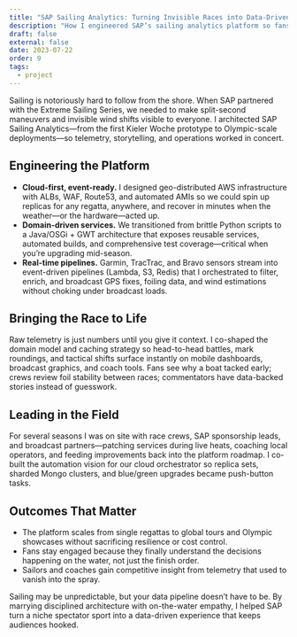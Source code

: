 ```yaml
---
title: "SAP Sailing Analytics: Turning Invisible Races into Data-Driven Spectacle"
description: "How I engineered SAP’s sailing analytics platform so fans, broadcasters, and crews could see the tactics unfolding in real time."
draft: false
external: false
date: 2023-07-22
order: 9
tags:
  - project
---
```


Sailing is notoriously hard to follow from the shore. When SAP partnered with the Extreme Sailing Series, we needed to make split-second maneuvers and invisible wind shifts visible to everyone. I architected SAP Sailing Analytics—from the first Kieler Woche prototype to Olympic-scale deployments—so telemetry, storytelling, and operations worked in concert.

## Engineering the Platform

- **Cloud-first, event-ready.** I designed geo-distributed AWS infrastructure with ALBs, WAF, Route53, and automated AMIs so we could spin up replicas for any regatta, anywhere, and recover in minutes when the weather—or the hardware—acted up.
- **Domain-driven services.** We transitioned from brittle Python scripts to a Java/OSGi + GWT architecture that exposes reusable services, automated builds, and comprehensive test coverage—critical when you’re upgrading mid-season.
- **Real-time pipelines.** Garmin, TracTrac, and Bravo sensors stream into event-driven pipelines (Lambda, S3, Redis) that I orchestrated to filter, enrich, and broadcast GPS fixes, foiling data, and wind estimations without choking under broadcast loads.

## Bringing the Race to Life

Raw telemetry is just numbers until you give it context. I co-shaped the domain model and caching strategy so head-to-head battles, mark roundings, and tactical shifts surface instantly on mobile dashboards, broadcast graphics, and coach tools. Fans see why a boat tacked early; crews review foil stability between races; commentators have data-backed stories instead of guesswork.

## Leading in the Field

For several seasons I was on site with race crews, SAP sponsorship leads, and broadcast partners—patching services during live heats, coaching local operators, and feeding improvements back into the platform roadmap. I co-built the automation vision for our cloud orchestrator so replica sets, sharded Mongo clusters, and blue/green upgrades became push-button tasks.

## Outcomes That Matter

- The platform scales from single regattas to global tours and Olympic showcases without sacrificing resilience or cost control.
- Fans stay engaged because they finally understand the decisions happening on the water, not just the finish order.
- Sailors and coaches gain competitive insight from telemetry that used to vanish into the spray.

Sailing may be unpredictable, but your data pipeline doesn’t have to be. By marrying disciplined architecture with on-the-water empathy, I helped SAP turn a niche spectator sport into a data-driven experience that keeps audiences hooked.
